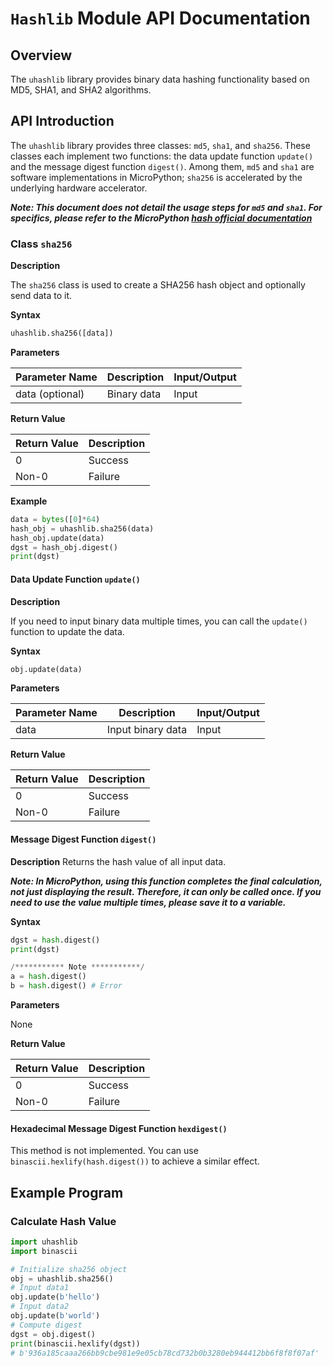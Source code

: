 # `Hashlib` Module API Documentation

## Overview

The `uhashlib` library provides binary data hashing functionality based on MD5, SHA1, and SHA2 algorithms.

## API Introduction

The `uhashlib` library provides three classes: `md5`, `sha1`, and `sha256`. These classes each implement two functions: the data update function `update()` and the message digest function `digest()`. Among them, `md5` and `sha1` are software implementations in MicroPython; `sha256` is accelerated by the underlying hardware accelerator.

***Note: This document does not detail the usage steps for `md5` and `sha1`. For specifics, please refer to the MicroPython [hash official documentation](https://docs.micropython.org/en/latest/library/hashlib.html)***

### Class `sha256`

**Description**

The `sha256` class is used to create a SHA256 hash object and optionally send data to it.

**Syntax**  

```python
uhashlib.sha256([data])
```

**Parameters**  

| Parameter Name | Description       | Input/Output |
|----------------|-------------------|--------------|
| data (optional) | Binary data       | Input        |

**Return Value**  

| Return Value | Description |
|--------------|-------------|
| 0            | Success     |
| Non-0        | Failure     |

**Example**  

```python
data = bytes([0]*64)
hash_obj = uhashlib.sha256(data)
hash_obj.update(data)
dgst = hash_obj.digest()
print(dgst)
```

#### Data Update Function `update()`

**Description**

If you need to input binary data multiple times, you can call the `update()` function to update the data.

**Syntax**

```python
obj.update(data)
```

**Parameters**

| Parameter Name | Description       | Input/Output |
|----------------|-------------------|--------------|
| data           | Input binary data | Input        |

**Return Value**

| Return Value | Description |
|--------------|-------------|
| 0            | Success     |
| Non-0        | Failure     |

#### Message Digest Function `digest()`

**Description**
Returns the hash value of all input data.

***Note: In MicroPython, using this function completes the final calculation, not just displaying the result. Therefore, it can only be called once. If you need to use the value multiple times, please save it to a variable.***

**Syntax**  

```python
dgst = hash.digest()
print(dgst)

/*********** Note ***********/
a = hash.digest()
b = hash.digest() # Error
```

**Parameters**

None

**Return Value**  

| Return Value | Description |
|--------------|-------------|
| 0            | Success     |
| Non-0        | Failure     |

#### Hexadecimal Message Digest Function `hexdigest()`

This method is not implemented. You can use `binascii.hexlify(hash.digest())` to achieve a similar effect.

## Example Program

### Calculate Hash Value

```python
import uhashlib
import binascii

# Initialize sha256 object
obj = uhashlib.sha256()
# Input data1
obj.update(b'hello')
# Input data2
obj.update(b'world')
# Compute digest
dgst = obj.digest()
print(binascii.hexlify(dgst))
# b'936a185caaa266bb9cbe981e9e05cb78cd732b0b3280eb944412bb6f8f8f07af'
```
